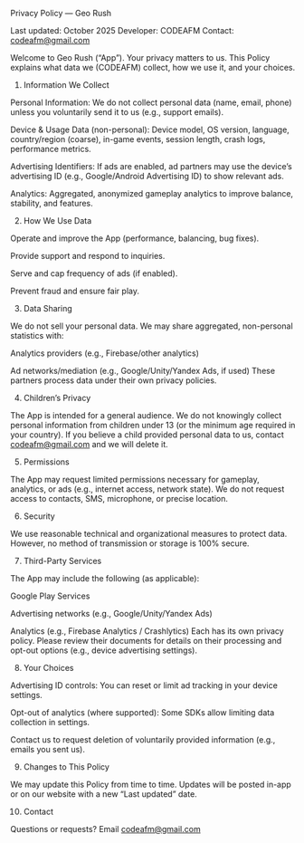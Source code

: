 Privacy Policy — Geo Rush

Last updated: October 2025
Developer: CODEAFM
Contact: codeafm@gmail.com

Welcome to Geo Rush (“App”). Your privacy matters to us. This Policy explains what data we (CODEAFM) collect, how we use it, and your choices.

1) Information We Collect

Personal Information: We do not collect personal data (name, email, phone) unless you voluntarily send it to us (e.g., support emails).

Device & Usage Data (non-personal): Device model, OS version, language, country/region (coarse), in-game events, session length, crash logs, performance metrics.

Advertising Identifiers: If ads are enabled, ad partners may use the device’s advertising ID (e.g., Google/Android Advertising ID) to show relevant ads.

Analytics: Aggregated, anonymized gameplay analytics to improve balance, stability, and features.

2) How We Use Data

Operate and improve the App (performance, balancing, bug fixes).

Provide support and respond to inquiries.

Serve and cap frequency of ads (if enabled).

Prevent fraud and ensure fair play.

3) Data Sharing

We do not sell your personal data. We may share aggregated, non-personal statistics with:

Analytics providers (e.g., Firebase/other analytics)

Ad networks/mediation (e.g., Google/Unity/Yandex Ads, if used)
These partners process data under their own privacy policies.

4) Children’s Privacy

The App is intended for a general audience. We do not knowingly collect personal information from children under 13 (or the minimum age required in your country). If you believe a child provided personal data to us, contact codeafm@gmail.com
 and we will delete it.

5) Permissions

The App may request limited permissions necessary for gameplay, analytics, or ads (e.g., internet access, network state). We do not request access to contacts, SMS, microphone, or precise location.

6) Security

We use reasonable technical and organizational measures to protect data. However, no method of transmission or storage is 100% secure.

7) Third-Party Services

The App may include the following (as applicable):

Google Play Services

Advertising networks (e.g., Google/Unity/Yandex Ads)

Analytics (e.g., Firebase Analytics / Crashlytics)
Each has its own privacy policy. Please review their documents for details on their processing and opt-out options (e.g., device advertising settings).

8) Your Choices

Advertising ID controls: You can reset or limit ad tracking in your device settings.

Opt-out of analytics (where supported): Some SDKs allow limiting data collection in settings.

Contact us to request deletion of voluntarily provided information (e.g., emails you sent us).

9) Changes to This Policy

We may update this Policy from time to time. Updates will be posted in-app or on our website with a new “Last updated” date.

10) Contact

Questions or requests? Email codeafm@gmail.com
